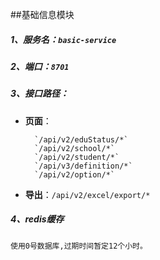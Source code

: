 ##基础信息模块

##### 1、服务名：`basic-service`

##### 2、端口：`8701`

##### 3、接口路径：
-    **页面**：

           `/api/v2/eduStatus/*`
           `/api/v2/school/*`
           `/api/v2/student/*`
           `/api/v3/definition/*`
           `/api/v2/option/*`
           
-    **导出**：`/api/v2/excel/export/*`

##### 4、redis缓存
    使用0号数据库,过期时间暂定12个小时。